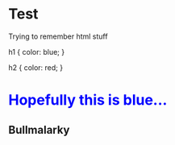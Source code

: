 # Test
Trying to remember html stuff

<stylesheet>
h1 {
    color: blue;
}

  h2 {
    color: red;
  }
</stylesheet>
  <h1 style="color:blue;">
  Hopefully this is blue...
  </h1>
  <h2>
  Bullmalarky
  </h2>
  
